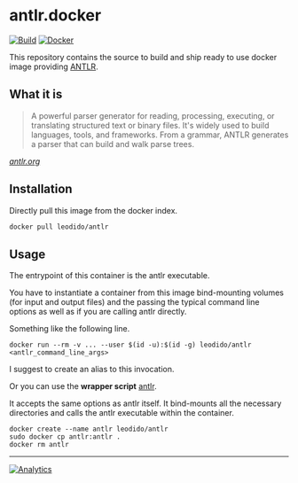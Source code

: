 antlr.docker
============

[![Build](https://img.shields.io/travis/leodido/antlr.docker/master.svg?style=for-the-badge)](https://travis-ci.org/leodido/antlr.docker) [![Docker](https://img.shields.io/badge/docker-ready-blue.svg?style=for-the-badge)](https://registry.hub.docker.com/u/leodido/antlr)


This repository contains the source to build and ship ready to use docker image providing [ANTLR](http://www.antlr.org).

What it is
----------

> A powerful parser generator for reading, processing, executing, or translating structured text or binary files. It's widely used to build languages, tools, and frameworks. From a grammar, ANTLR generates a parser that can build and walk parse trees.

_[antlr.org](http://www.antlr.org)_

Installation
------------

Directly pull this image from the docker index.

```bash
docker pull leodido/antlr
```

Usage
-----

The entrypoint of this container is the antlr executable.

You have to instantiate a container from this image bind-mounting volumes (for input and output files) and the passing the typical command line options as well as if you are calling antlr directly.

Something like the following line.

```
docker run --rm -v ... --user $(id -u):$(id -g) leodido/antlr <antlr_command_line_args>
```

I suggest to create an alias to this invocation.

Or you can use the **wrapper script** [antlr](/antlr).

It accepts the same options as antlr itself. It bind-mounts all the necessary directories and calls the antlr executable within the container.

```
docker create --name antlr leodido/antlr
sudo docker cp antlr:antlr .
docker rm antlr
```

---

[![Analytics](https://ga-beacon.appspot.com/UA-49657176-1/antlr.docker?flat)](https://github.com/igrigorik/ga-beacon)